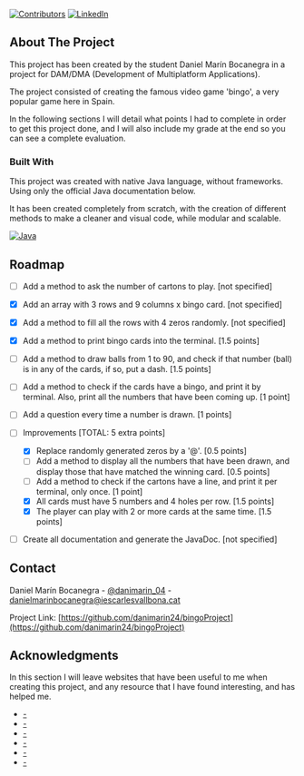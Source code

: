 [![Contributors][contributors-shield]][contributors-url]
[![LinkedIn][linkedin-shield]][linkedin-url]

<!-- ABOUT THE PROJECT -->
## About The Project

This project has been created by the student Daniel Marín Bocanegra in a project for DAM/DMA (Development of Multiplatform Applications).

The project consisted of creating the famous video game 'bingo', a very popular game here in Spain.

In the following sections I will detail what points I had to complete in order to get this project done, and I will also include my grade at the end so you can see a complete evaluation.


### Built With

This project was created with native Java language, without frameworks. Using only the official Java documentation below.

It has been created completely from scratch, with the creation of different methods to make a cleaner and visual code, while modular and scalable.

[![Java][Java]][Java-url]

<!-- ROADMAP -->
## Roadmap
- [ ] Add a method to ask the number of cartons to play. [not specified]
- [x] Add an array with 3 rows and 9 columns x bingo card. [not specified]
- [x] Add a method to fill all the rows with 4 zeros randomly. [not specified]
- [x] Add a method to print bingo cards into the terminal. [1.5 points]
- [ ] Add a method to draw balls from 1 to 90, and check if that number (ball) is in any of the cards, if so, put a dash. [1.5 points]
- [ ] Add a method to check if the cards have a bingo, and print it by terminal. Also, print all the numbers that have been coming up. [1 point]
- [ ] Add a question every time a number is drawn. [1 points]
- [ ] Improvements [TOTAL: 5 extra points]
  - [x] Replace randomly generated zeros by a '@'. [0.5 points]
  - [ ] Add a method to display all the numbers that have been drawn, and display those that have matched the winning card. [0.5 points]
  - [ ] Add a method to check if the cartons have a line, and print it per terminal, only once. [1 point]
  - [x] All cards must have 5 numbers and 4 holes per row. [1.5 points]
  - [x] The player can play with 2 or more cards at the same time. [1.5 points]
- [ ] Create all documentation and generate the JavaDoc. [not specified]


<!-- CONTACT -->
## Contact

Daniel Marín Bocanegra - [@danimarin_04](https://twitter.com/danimarin_04) - danielmarinbocanegra@iescarlesvallbona.cat

Project Link: [https://github.com/danimarin24/bingoProject](https://github.com/danimarin24/bingoProject)

<!-- ACKNOWLEDGMENTS -->
## Acknowledgments

In this section I will leave websites that have been useful to me when creating this project, and any resource that I have found interesting, and has helped me.
* [-](https://)
* [-](https://)
* [-](https://)
* [-](https://)
* [-](https://)
* [-](https://)

[contributors-shield]: https://img.shields.io/github/contributors/danimarin24/bingoProject?color=green&style=for-the-badge
[contributors-url]: https://github.com/danimarin24/bingoProject/graphs/contributors
[linkedin-shield]: https://img.shields.io/badge/-LinkedIn-black.svg?style=for-the-badge&logo=linkedin&colorB=555
[linkedin-url]: https://www.linkedin.com/in/danimarines/
[Java]: https://img.shields.io/badge/Java-ED8B00?style=for-the-badge&logo=java&logoColor=white
[Java-url]: https://docs.oracle.com/en/java/
